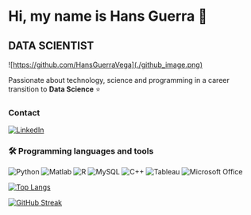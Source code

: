 # Hi, my name is Hans Guerra 👋
## DATA SCIENTIST

![https://github.com/HansGuerraVega](./github_image.png)

Passionate about technology, science and programming in a career transition to **Data Science** ⭐️

### Contact
[![LinkedIn](https://img.shields.io/badge/LinkedIn-HansGuerraVega-0077B5?style=for-the-badge&logo=linkedin&logoColor=white&labelColor=101010)](https://www.linkedin.com/in/alejandro-hans-guerra-vega-3b2b08287)

### :hammer_and_wrench: Programming languages ​​and tools

![Python](https://img.shields.io/badge/Python-298D46F?style=for-the-badge&logo=python&logoColor=white&labelColor=101010)
![Matlab](https://img.shields.io/badge/MATLAB-2004ED?style=for-the-badge&logo=matworks&logoColor=white&labelColor=100010)
![R](https://img.shields.io/badge/R-FFBE00?style=for-the-badge&logo=r&logoColor=white&labelColor=100010)
![MySQL](https://img.shields.io/badge/MySQL-7156AF?style=for-the-badge&logo=mysql&logoColor=white&labelColor=101010)
![C++](https://img.shields.io/badge/C%2B%2B-00599C?style=for-the-badge&logo=c%2B%2B&logoColor=white&labelColor=101010)
![Tableau](https://img.shields.io/badge/Tableau-E97627?style=for-the-badge&logo=Tableau&logoColor=white&labelColor=101010)
![Microsoft Office](https://img.shields.io/badge/Microsoft_Office-D83B01?style=for-the-badge&logo=microsoft-office&logoColor=white&labelColor=101010)

[![Top Langs](https://github-readme-stats.vercel.app/api/top-langs/?username=hansguerravega&layout=compact&theme=vision-friendly-dark)](https://github.com/anuraghazra/github-readme-stats)

[![GitHub Streak](http://github-readme-streak-stats.herokuapp.com?user=hansguerravega&theme=dark&background=000000)](https://git.io/streak-stats)
